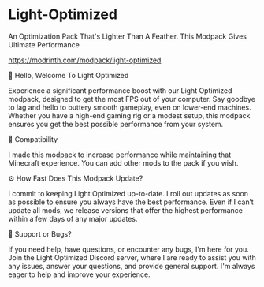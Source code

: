# Light-Optimized
An Optimization Pack That's Lighter Than A Feather. This Modpack Gives Ultimate Performance

https://modrinth.com/modpack/light-optimized

👋 Hello, Welcome To Light Optimized

Experience a significant performance boost with our Light Optimized modpack, designed to get the most FPS out of your computer. Say goodbye to lag and hello to buttery smooth gameplay, even on lower-end machines. Whether you have a high-end gaming rig or a modest setup, this modpack ensures you get the best possible performance from your system.

🔧 Compatibility

I made this modpack to increase performance while maintaining that Minecraft experience. You can add other mods to the pack if you wish.

⚙️ How Fast Does This Modpack Update?

I commit to keeping Light Optimized up-to-date. I roll out updates as soon as possible to ensure you always have the best performance. Even if I can’t update all mods, we release versions that offer the highest performance within a few days of any major updates.

🐛 Support or Bugs?

If you need help, have questions, or encounter any bugs, I'm here for you. Join the Light Optimized Discord server, where I are ready to assist you with any issues, answer your questions, and provide general support. I'm always eager to help and improve your experience.
